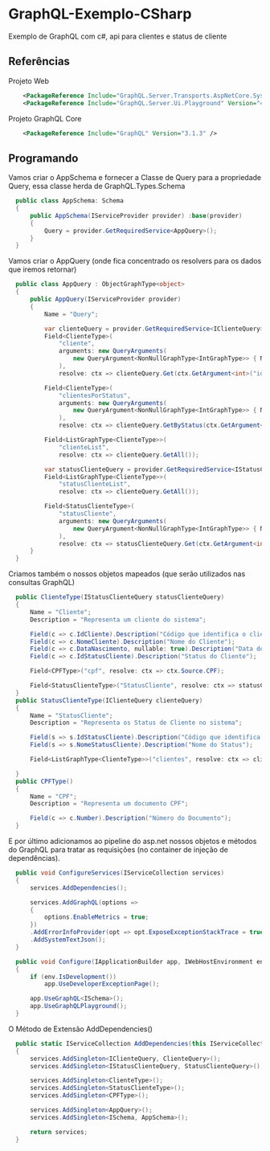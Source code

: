 # GraphQL-Exemplo-CSharp
Exemplo de GraphQL com c#, api para clientes e status de cliente


## Referências 

Projeto Web
```xml 
    <PackageReference Include="GraphQL.Server.Transports.AspNetCore.SystemTextJson" Version="4.2.0" />
    <PackageReference Include="GraphQL.Server.Ui.Playground" Version="4.2.0" />
```

Projeto GraphQL Core
```xml 
    <PackageReference Include="GraphQL" Version="3.1.3" />
```

## Programando

Vamos criar o AppSchema e fornecer a Classe de Query para a propriedade Query, essa classe herda de GraphQL.Types.Schema 

```csharp
  public class AppSchema: Schema
  {
      public AppSchema(IServiceProvider provider) :base(provider)
      {
          Query = provider.GetRequiredService<AppQuery>();
      }
  }
```
Vamos criar o AppQuery (onde fica concentrado os resolvers para os dados que iremos retornar)

```csharp
  public class AppQuery : ObjectGraphType<object>
  {
      public AppQuery(IServiceProvider provider)
      {
          Name = "Query";

          var clienteQuery = provider.GetRequiredService<IClienteQuery>();
          Field<ClienteType>(
              "cliente",
              arguments: new QueryArguments(
                  new QueryArgument<NonNullGraphType<IntGraphType>> { Name = "idCliente" }
              ),
              resolve: ctx => clienteQuery.Get(ctx.GetArgument<int>("idCliente")));

          Field<ClienteType>(
              "clientesPorStatus",
              arguments: new QueryArguments(
                  new QueryArgument<NonNullGraphType<IntGraphType>> { Name = "idStatusCliente" }
              ),
              resolve: ctx => clienteQuery.GetByStatus(ctx.GetArgument<int>("idStatusCliente")));

          Field<ListGraphType<ClienteType>>(
              "clienteList",
              resolve: ctx => clienteQuery.GetAll());

          var statusClienteQuery = provider.GetRequiredService<IStatusClienteQuery>();
          Field<ListGraphType<ClienteType>>(
              "statusClienteList",
              resolve: ctx => clienteQuery.GetAll());

          Field<StatusClienteType>(
              "statusCliente",
              arguments: new QueryArguments(
                  new QueryArgument<NonNullGraphType<IntGraphType>> { Name = "idStatusCliente" }
              ),
              resolve: ctx => statusClienteQuery.Get(ctx.GetArgument<int>("idStatusCliente")));
      }
  }
```

Criamos também o nossos objetos mapeados (que serão utilizados nas consultas GraphQL)

```csharp
  public ClienteType(IStatusClienteQuery statusClienteQuery)
  {
      Name = "Cliente";
      Description = "Representa um cliente do sistema";

      Field(c => c.IdCliente).Description("Código que identifica o cliente no sistema");
      Field(c => c.NomeCliente).Description("Nome do Cliente");
      Field(c => c.DataNascimento, nullable: true).Description("Data de Nascimento do Cliente");
      Field(c => c.IdStatusCliente).Description("Status do Cliente");

      Field<CPFType>("cpf", resolve: ctx => ctx.Source.CPF);

      Field<StatusClienteType>("StatusCliente", resolve: ctx => statusClienteQuery.Get(ctx.Source.IdStatusCliente));
  }
  public StatusClienteType(IClienteQuery clienteQuery)
  {
      Name = "StatusCliente";
      Description = "Representa os Status de Cliente no sistema";

      Field(s => s.IdStatusCliente).Description("Código que identifica o Status");
      Field(s => s.NomeStatusCliente).Description("Nome do Status");

      Field<ListGraphType<ClienteType>>("clientes", resolve: ctx => clienteQuery.GetByStatus(ctx.Source.IdStatusCliente));

  }
  public CPFType()
  {
      Name = "CPF";
      Description = "Representa um documento CPF";

      Field(c => c.Number).Description("Número do Documento");
  }
```

E por último adicionamos ao pipeline do asp.net nossos objetos e métodos do GraphQL para tratar as requisições (no container de injeção de dependências).

```csharp
  public void ConfigureServices(IServiceCollection services)
  {
      services.AddDependencies();

      services.AddGraphQL(options =>
      {
          options.EnableMetrics = true;
      })
      .AddErrorInfoProvider(opt => opt.ExposeExceptionStackTrace = true)
      .AddSystemTextJson();
  }

  public void Configure(IApplicationBuilder app, IWebHostEnvironment env)
  {
      if (env.IsDevelopment())
          app.UseDeveloperExceptionPage();

      app.UseGraphQL<ISchema>(); 
      app.UseGraphQLPlayground();
  }
```

O Método de Extensão AddDependencies()

```csharp
  public static IServiceCollection AddDependencies(this IServiceCollection services)
  {
      services.AddSingleton<IClienteQuery, ClienteQuery>();
      services.AddSingleton<IStatusClienteQuery, StatusClienteQuery>();

      services.AddSingleton<ClienteType>();
      services.AddSingleton<StatusClienteType>();
      services.AddSingleton<CPFType>();

      services.AddSingleton<AppQuery>();
      services.AddSingleton<ISchema, AppSchema>();

      return services;
  }
```
